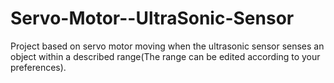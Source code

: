 # Servo-Motor--UltraSonic-Sensor
Project based on servo motor moving when the ultrasonic sensor senses an object within a described range(The range can be edited according to your preferences).
